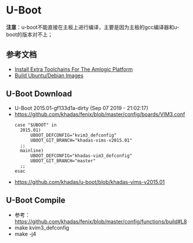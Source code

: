 # U-Boot

**注意**：u-boot不能直接在主板上进行编译，主要是因为主板的gcc编译器和u-boot的版本对不上；

## 参考文档

* [Install Extra Toolchains For The Amlogic Platform](https://docs.khadas.com/vim1/InstallToolchains.html)
* [Build Ubuntu/Debian Images](https://docs.khadas.com/vim1/FenixScript.html)

## U-Boot Download

* U-Boot 2015.01-gf133d1a-dirty (Sep 07 2019 - 21:02:17)
* https://github.com/khadas/fenix/blob/master/config/boards/VIM3.conf
  ```
  case "$UBOOT" in
  	2015.01)
  		UBOOT_DEFCONFIG="kvim3_defconfig"
  		UBOOT_GIT_BRANCH="khadas-vims-v2015.01"
  	;;
  	mainline)
  		UBOOT_DEFCONFIG="khadas-vim3_defconfig"
  		UBOOT_GIT_BRANCH="master"
  	;;
  esac
  ```
* https://github.com/khadas/u-boot/blob/khadas-vims-v2015.01

## U-Boot Compile

* 参考：https://github.com/khadas/fenix/blob/master/config/functions/build#L8 
* make kvim3_defconfig
* make -j4